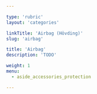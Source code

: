 ```yaml
---

type: 'rubric'
layout: 'categories'

linkTitle: 'Airbag (Hövding)'
slug: 'airbag'

title: 'Airbag'
description: 'TODO'

weight: 1
menu:
  - aside_accessories_protection

---
```

